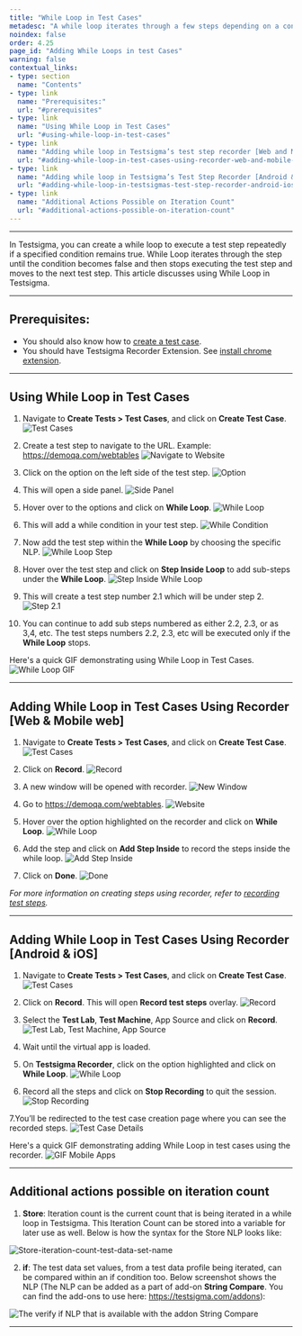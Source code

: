 ```yaml
---
title: "While Loop in Test Cases"
metadesc: "A while loop iterates through a few steps depending on a condition being true. How to use while loop in a test case in Testsigma"
noindex: false
order: 4.25
page_id: "Adding While Loops in test Cases"
warning: false
contextual_links:
- type: section
  name: "Contents"
- type: link
  name: "Prerequisites:"
  url: "#prerequisites"
- type: link
  name: "Using While Loop in Test Cases"
  url: "#using-while-loop-in-test-cases"
- type: link
  name: "Adding while loop in Testsigma’s test step recorder [Web and Mobile web]"
  url: "#adding-while-loop-in-test-cases-using-recorder-web-and-mobile-web"
- type: link
  name: "Adding while loop in Testsigma’s Test Step Recorder [Android &iOS]"
  url: "#adding-while-loop-in-testsigmas-test-step-recorder-android-ios"
- type: link
  name: "Additional Actions Possible on Iteration Count"
  url: "#additional-actions-possible-on-iteration-count"
---
```


---

In Testsigma, you can create a while loop to execute a test step repeatedly if a specified condition remains true. While Loop iterates through the step until the condition becomes false and then stops executing the test step and moves to the next test step. This article discusses using While Loop in Testsigma. 

---
## **Prerequisites:**
- You should also know how to [create a test case](https://testsigma.com/docs/test-cases/manage/add-edit-delete/).
- You should have Testsigma Recorder Extension. See [install chrome extension](https://testsigma.com/docs/test-step-recorder/install-chrome-extension/).

---

## **Using While Loop in Test Cases**
1. Navigate to **Create Tests > Test Cases**, and click on **Create Test Case**.
![Test Cases](https://s3.amazonaws.com/static-docs.testsigma.com/new_images/projects/applications/navtcwl.png)

2. Create a test step to navigate to the URL. Example: https://demoqa.com/webtables
![Navigate to Website](https://s3.amazonaws.com/static-docs.testsigma.com/new_images/projects/applications/tcwebwl.png)

3. Click on the option on the left side of the test step.
![Option](https://s3.amazonaws.com/static-docs.testsigma.com/new_images/projects/applications/opwlts.png)

4. This will open a side panel.
![Side Panel](https://s3.amazonaws.com/static-docs.testsigma.com/new_images/projects/applications/wlsidepanel.png)

5. Hover over to the options and click on **While Loop**.
![While Loop](https://s3.amazonaws.com/static-docs.testsigma.com/new_images/projects/applications/wlbuttoninsp.png)

6. This will add a while condition in your test step.
![While Condition](https://s3.amazonaws.com/static-docs.testsigma.com/new_images/projects/applications/wladdtcs.png)

7. Now add the test step within the **While Loop** by choosing the specific NLP.
![While Loop Step](https://s3.amazonaws.com/static-docs.testsigma.com/new_images/projects/applications/wlstepsa.png)

8. Hover over the test step and click on **Step Inside Loop** to add sub-steps under the **While Loop**.
![Step Inside While Loop](https://s3.amazonaws.com/static-docs.testsigma.com/new_images/projects/applications/siwls.png)

9. This will create a test step number 2.1 which will be under step 2. 
![Step 2.1](https://s3.amazonaws.com/static-docs.testsigma.com/new_images/projects/applications/step2.1.png)

10. You can continue to add sub steps numbered as either 2.2, 2.3, or as 3,4, etc. The test steps numbers 2.2, 2.3, etc will be executed only if the **While Loop** stops.

Here's a quick GIF demonstrating using While Loop in Test Cases.
![While Loop GIF](https://s3.amazonaws.com/static-docs.testsigma.com/new_images/projects/applications/wlsteptype.gif)

---
## **Adding While Loop in Test Cases Using Recorder [Web & Mobile web]**
1. Navigate to **Create Tests > Test Cases**, and click on **Create Test Case**.
![Test Cases](https://s3.amazonaws.com/static-docs.testsigma.com/new_images/projects/applications/navtcwl.png)

2. Click on **Record**.
![Record](https://s3.amazonaws.com/static-docs.testsigma.com/new_images/projects/applications/wlrecordwmw.png)

3. A new window will be opened with recorder. 
![New Window](https://s3.amazonaws.com/static-docs.testsigma.com/new_images/projects/applications/wlnewwindow.png)

4. Go to https://demoqa.com/webtables. 
![Website](https://s3.amazonaws.com/static-docs.testsigma.com/new_images/projects/applications/gotodqa.png)

5. Hover over the option highlighted on the recorder and click on **While Loop**.
![While Loop](https://s3.amazonaws.com/static-docs.testsigma.com/new_images/projects/applications/recwlnw.png)

6. Add the step and click on **Add Step Inside** to record the steps inside the while loop.
![Add Step Inside](https://s3.amazonaws.com/static-docs.testsigma.com/new_images/projects/applications/siwlr.png)

7. Click on **Done**.
![Done](https://s3.amazonaws.com/static-docs.testsigma.com/new_images/projects/applications/donewlr.png)

*For more information on creating steps using recorder, refer to [recording test steps](https://testsigma.com/docs/test-cases/create-steps-recorder/web-apps/overview/).*



---
## **Adding While Loop in Test Cases Using Recorder [Android & iOS]**
1. Navigate to **Create Tests > Test Cases**, and click on **Create Test Case**.
![Test Cases](https://s3.amazonaws.com/static-docs.testsigma.com/new_images/projects/applications/wlmapptc.png)

2. Click on **Record**. This will open **Record test steps** overlay.
![Record](https://s3.amazonaws.com/static-docs.testsigma.com/new_images/projects/applications/recmawl.png)

3. Select the **Test Lab**, **Test Machine**, App Source and click on **Record**.
![Test Lab, Test Machine, App Source](https://s3.amazonaws.com/static-docs.testsigma.com/new_images/projects/applications/tltmasrecwl.png)

4. Wait until the virtual app is loaded.

5. On **Testsigma Recorder**, click on the option highlighted and click on **While Loop**.
![While Loop](https://s3.amazonaws.com/static-docs.testsigma.com/new_images/projects/applications/wlbutsr.png)

6. Record all the steps and click on **Stop Recording** to quit the session. 
![Stop Recording](https://s3.amazonaws.com/static-docs.testsigma.com/new_images/projects/applications/aswlsr.png)

7.You’ll be redirected to the test case creation page where you can see the recorded steps.
![Test Case Details](https://s3.amazonaws.com/static-docs.testsigma.com/new_images/projects/applications/redirectwltcpage.png)

Here's a quick GIF demonstrating adding While Loop in test cases using the recorder.
![GIF Mobile Apps](https://s3.amazonaws.com/static-docs.testsigma.com/new_images/projects/applications/whileloopMapp.gif)

---
## **Additional actions possible on iteration count**

1. **Store**: Iteration count is the current count that is being iterated in a while loop in Testsigma. This Iteration Count can be stored into a variable for later use as well. Below is how the syntax for the Store NLP looks like:

![Store-iteration-count-test-data-set-name](https://s3.amazonaws.com/static-docs.testsigma.com/new_images/test-cases/step-types/for-loop/store-iteration-count-test-data-set-name.png)

2. **if**: The test data set values, from a test data profile being iterated, can be compared within an if condition too. Below screenshot shows the NLP (The NLP can be added as a part of add-on **String Compare**. You can find the add-ons to use here: <https://testsigma.com/addons>):

![The verify if NLP that is available with the addon String Compare](https://s3.amazonaws.com/static-docs.testsigma.com/new_images/test-cases/step-types/step-group/verify-with-if-with-string-compare.png)

---